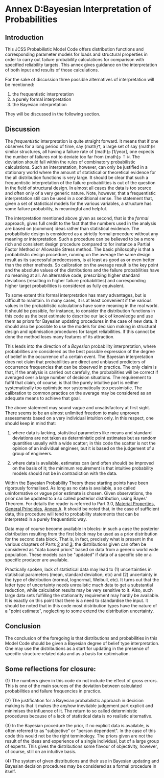 # Annex D:Bayesian Interpretation of Probabilities

## Introduction

This JCSS Probabilistic Model Code offers distribution functions and corresponding parameter models for loads and structural properties in order to carry out failure probability calculations for comparison with specified reliability targets. This annex gives guidance on the interpretation of both input and results of those calculations.

For the sake of discussion three possible alternatives of interpretation will be mentioned:

1. the frequentistic interpretation
2. a purely formal interpretation
3. the Bayesian interpretation

They will be discussed in the following section.

## Discussion

The *frequentistic* interpretation is quite straight forward. It means that if one observes for a long period of time, say {math}`T`, a large set of say {math}`N` similar structures, all having a failure rate of {math}`p` [1/year], one expects the number of failures not to deviate too far from {math}`p T N`. The deviation should fall within the rules of combinatory probabilistic calculations. Such an interpretation, however, can only be justified in a stationary world where the amount of statistical or theoretical evidence for the all distribution functions is very large. It should be clear that such a frequentistic interpretation of the failure probabilities is out of the question in the field of structural design. In almost all cases the data is too scarce and often only of a very generic nature. Note, however, that a frequentistic interpretation still can be used in a conditional sense. The statement that, given a set of statistical models for the various variables, a structure has some failure probability, is meaningful and helpful.

The interpretation mentioned above given as second, that is the *formal* approach, gives full credit to the fact that the numbers used in the analysis are based on (common) ideas rather than statistical evidence. The probabilistic design is considered as a strictly formal procedure without any meaning or interpretation. Such a procedure can be believed to be a more rich and consistent design procedure compared to for instance a Partial Factor Method or Allowable Stress method. The basic philosophy is that a probabilistic design procedure, running on the average the same design result as its successful predecessors, is at least as good as or even better than the other methods. So calibration on the average result is the key point and the absolute values of the distributions and the failure probabilities have no meaning at all. An alternative code, prescribing higher standard deviations (resulting in higher failure probabilities) and corresponding higher target probabilities is considered as fully equivalent.

To some extent this formal interpretation has many advantages, but is difficult to maintain. In many cases, it is at least convenient if the various values in the probabilistic calculations have some meaning in the real world. It should be possible, for instance, to consider the distribution functions in this code as the best estimate to describe our lack of knowledge and use them as priors for Bayesian updating procedures in the case of new data. It should also be possible to use the models for decision making in structural design and optimisation procedures for target reliabilities. If this cannot be done the method loses many features of its attraction.

This leads into the direction of a *Bayesian* probability interpretation, where probabilities are considered as the best possible expression of the degree of belief in the occurrence of a certain event. The Bayesian interpretation does not claim that probabilities are direct and unbiased predictors of occurrence frequencies that can be observed in practice. The only claim is that, if the analysis is carried out carefully, the probabilities will be correct if averaged over a large number of decision situations. The requirement to fulfil that claim, of course, is that the purely intuitive part is neither systematically too optimistic nor systematically too pessimistic. The calibration to common practice on the average may be considered as an adequate means to achieve that goal.

The above statement may sound vague and unsatisfactory at first sight. There seems to be an almost unlimited freedom to make unproven assessments based on a very individual intuition only. In this respect, one should keep in mind that:

1) where data is lacking, statistical parameters like means and standard deviations are not taken as deterministic point estimates but as random quantities usually with a wide scatter; in this code the scatter is not the opinion of an individual engineer, but it is based on the judgement of a group of engineers. 

2) where data is available, estimates can (and often should) be improved on the basis of it; the minimum requirement is that intuitive probability models should not be in contradiction with the data.

Within the Bayesian Probability Theory these starting points have been rigorously formalised. As long as no data is available, a so called uninformative or vague prior estimate is chosen. Given observations, the prior can be updated to a so called posterior distribution, using Bayes' Theorem. For details the reader is referred to Part 3.0, [Material Properties](../part-03/general-principles.md), [General Principles](../part-03/general-principles.md), [Annex A](../part-03/annex-A-bayesian-evaluation-procedure-for-the-normal-and-lognormal-distribution–characteristic-values.md). It should be noted that, in the case of sufficient data, this procedure will tend to probability statements that can be interpreted in a purely frequentistic way.

Data may of course become available in blocks: in such a case the posterior distribution resulting from the first block may be used as a prior distribution for the second data block. That is, in fact, precisely what is present in the various chapters of Parts [2](../part-02/general-principles.md) and [3](../part-03/general-principles.md): the distributions given can often be considered as "data based priors" based on data from a generic world wide population. These models can be "updated" if data of a specific site or a specific producer are available.

Practically spoken, lack of statistical data may lead to (1) uncertainties in statistical parameters (mean, standard deviation, etc) and (2) uncertainty in the type of distribution (normal, lognormal, Weibull, etc). It turns out that the latter type of uncertainty needs unrealistic much data to get a substantial reduction, while calculation results may be very sensitive to it. Also, such large data sets fulfilling the stationarity requirement may hardly be available. It is exactly on this point that there is a need to standardise the input. It should be noted that in this code most distribution types have the nature of a "point estimate", neglecting to some extend the distribution uncertainty.

## Conclusion

The conclusion of the foregoing is that distributions and probabilities in this Model Code should be given a Bayesian degree of belief type interpretation. One may use the distributions as a start for updating in the presence of specific structure related data and as a basis for optimisation.

## Some reflections for closure:

(1) The numbers given in this code do not include the effect of gross errors. This is one of the main sources of the deviation between calculated probabilities and failure frequencies in practice.

(2) The justification for a Bayesian probabilistic approach in decision making is that it makes the anyhow inevitable judgement part explicit and minimises the influence of it. The return to so called deterministic procedures because of a lack of statistical data is no realistic alternative.

(3) In the Bayesian procedure the prior, if no explicit data is available, is often referred to as "subjective" or "person dependent". In the case of this code this would not be the right terminology. The priors given are not the result of the ideas and experience of a single individual, but of a large group of experts. This gives the distributions some flavour of objectivity, however, of course, still on an intuitive basis.

(4) The system of given distributions and their use in Bayesian updating and Bayesian decision procedures may be considered as a formal procedure in itself.